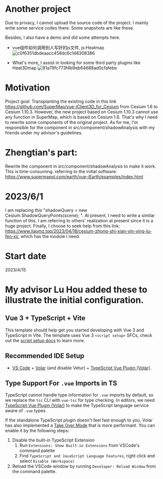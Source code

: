 # Another project
Due to privacy, I cannot upload the source code of the project. I mainly write some service codes there. 
Some snapshots are like these.

Besides, I also have a demo and did some attempts here. 

* vue组件如何调用别人写好的js文件, js:Heatmap
![c0f6351dbdeaacc458dc6c148308386](https://github.com/ZhengtianZhu/shadowAnalysis-Cesium-1.10.3/assets/24854133/2f14e814-cf1d-4517-8be2-f3aef1d68a98)

* What's more, I assist in looking for some third party plugins like Heat3Dmap
![91a79fc773f4b9eb64688ad0cfafebe](https://github.com/ZhengtianZhu/shadowAnalysis-Cesium-1.10.3/assets/24854133/fe0d87b7-aa3d-4e64-afc7-ba97be2e99ef)

# Motivation
Project goal: Transplanting the existing code in this link https://github.com/SuperMap/vue-iClient3D_for_Cesium from Cesium 1.6 to Cesium 1.10.3. 
However, the new project based on Cesium 1.10.3 cannot use any function in SuperMap, which is based on Cesium 1.6.
That's why I need to rewrite some components of the original project. As for me, I'm responsible for the component in src/component/shadowAnalysis with my friends under my advisor's guidelines.

# Zhengtian's part:
Rewrite the component in src/component/shadowAnalysis to make it work. This is time-consuming.
referring to the initial software: https://www.supermapol.com/earth/vue-iEarth/examples/index.html


# 2023/6/1 
I am replacing this  "shadowQuery = new Cesium.ShadowQueryPoints(scene); ". At present, I need to write a similar function of this.
I am referring to others' realization at present since it is a huge project.
Finally, I choose to seek help from this link: https://www.liaomz.top/2023/04/18/cesium-zhong-shi-xian-yin-ying-lu-fen-xi/, which has the module I need.
# Start date
2023/4/15

# My advisor Lu Hou added these to illustrate the initial configuration.
## Vue 3 + TypeScript + Vite

This template should help get you started developing with Vue 3 and TypeScript in Vite. The template uses Vue 3 `<script setup>` SFCs, check out the [script setup docs](https://v3.vuejs.org/api/sfc-script-setup.html#sfc-script-setup) to learn more.

## Recommended IDE Setup

- [VS Code](https://code.visualstudio.com/) + [Volar](https://marketplace.visualstudio.com/items?itemName=Vue.volar) (and disable Vetur) + [TypeScript Vue Plugin (Volar)](https://marketplace.visualstudio.com/items?itemName=Vue.vscode-typescript-vue-plugin).

## Type Support For `.vue` Imports in TS

TypeScript cannot handle type information for `.vue` imports by default, so we replace the `tsc` CLI with `vue-tsc` for type checking. In editors, we need [TypeScript Vue Plugin (Volar)](https://marketplace.visualstudio.com/items?itemName=Vue.vscode-typescript-vue-plugin) to make the TypeScript language service aware of `.vue` types.

If the standalone TypeScript plugin doesn't feel fast enough to you, Volar has also implemented a [Take Over Mode](https://github.com/johnsoncodehk/volar/discussions/471#discussioncomment-1361669) that is more performant. You can enable it by the following steps:

1. Disable the built-in TypeScript Extension
   1. Run `Extensions: Show Built-in Extensions` from VSCode's command palette
   2. Find `TypeScript and JavaScript Language Features`, right click and select `Disable (Workspace)`
2. Reload the VSCode window by running `Developer: Reload Window` from the command palette.
